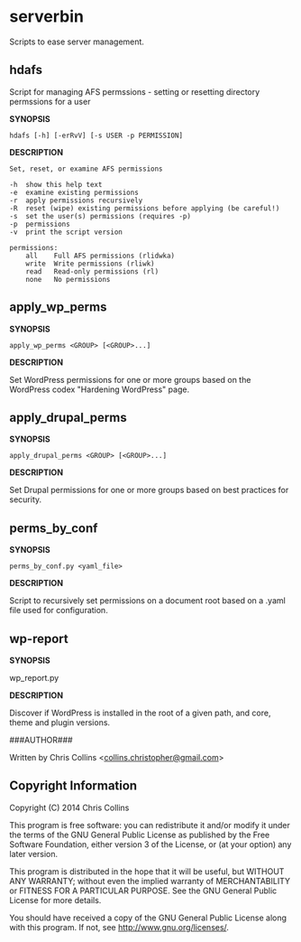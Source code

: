 serverbin
=========

Scripts to ease server management. 

hdafs
-----

Script for managing AFS permssions - setting or resetting directory permssions for a user

**SYNOPSIS**

    hdafs [-h] [-erRvV] [-s USER -p PERMISSION]

**DESCRIPTION**

    Set, reset, or examine AFS permissions
    
    -h  show this help text
    -e  examine existing permissions
    -r  apply permissions recursively
    -R  reset (wipe) existing permissions before applying (be careful!)
    -s  set the user(s) permissions (requires -p)
    -p  permissions
    -v  print the script version
      
    permissions:
        all    Full AFS permissions (rlidwka)
        write  Write permissions (rliwk)
        read   Read-only permissions (rl)
        none   No permissions

apply_wp_perms
--------------

**SYNOPSIS**

    apply_wp_perms <GROUP> [<GROUP>...]

**DESCRIPTION**

Set WordPress permissions for one or more groups based on the WordPress codex "Hardening WordPress" page.

apply_drupal_perms
------------------

**SYNOPSIS**

    apply_drupal_perms <GROUP> [<GROUP>...]

**DESCRIPTION**

Set Drupal permissions for one or more groups based on best practices for security.

perms_by_conf
-------------

**SYNOPSIS**

    perms_by_conf.py <yaml_file>

**DESCRIPTION**

Script to recursively set permissions on a document root based on a .yaml file used for configuration.

wp-report
---------

**SYNOPSIS**

   wp_report.py <PATH>

**DESCRIPTION**

Discover if WordPress is installed in the root of a given path, and core, theme and plugin versions.


###AUTHOR###

Written by Chris Collins \<collins.christopher@gmail.com\>

Copyright Information
---------------------

Copyright (C) 2014 Chris Collins

This program is free software: you can redistribute it and/or modify it under the terms of the GNU General Public License as published by the Free Software Foundation, either version 3 of the License, or (at your option) any later version.

This program is distributed in the hope that it will be useful, but WITHOUT ANY WARRANTY; without even the implied warranty of MERCHANTABILITY or FITNESS FOR A PARTICULAR PURPOSE. See the GNU General Public License for more details.

You should have received a copy of the GNU General Public License along with this program. If not, see http://www.gnu.org/licenses/.

